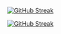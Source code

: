 
<a href="https://git.io/streak-stats"><img src="https://github-readme-streak-stats.herokuapp.com?user=jkschola" alt="GitHub Streak" /></a>



[![GitHub Streak](https://streak-stats.demolab.com/?user=JKSCHOLA)](https://git.io/streak-stats)



